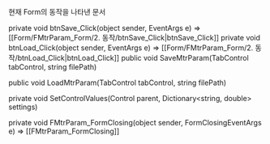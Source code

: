 현재 Form의 동작을 나타낸 문서

private void btnSave_Click(object sender, EventArgs e)
=> [[Form/FMtrParam_Form/2. 동작/btnSave_Click|btnSave_Click]]
private void btnLoad_Click(object sender, EventArgs e)
=> [[Form/FMtrParam_Form/2. 동작/btnLoad_Click|btnLoad_Click]]
public void SaveMtrParam(TabControl tabControl, string filePath)

public void LoadMtrParam(TabControl tabControl, string filePath)

private void SetControlValues(Control parent, Dictionary<string, double> settings)

private void FMtrParam_FormClosing(object sender, FormClosingEventArgs e)
=> [[FMtrParam_FormClosing]]
